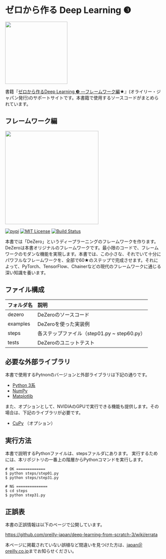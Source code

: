 # ゼロから作る Deep Learning ❸

[<img src="https://raw.githubusercontent.com/oreilly-japan/deep-learning-from-scratch-3/images/deep-learning-from-scratch-3.png" width="200px">](https://www.oreilly.co.jp/books/978487311xxxx/)

書籍『[ゼロから作るDeep Learning ❸ ―フレームワーク編](https://www.oreilly.co.jp/books/978487311xxxx/)★』(オライリー・ジャパン発行)のサポートサイトです。本書籍で使用するソースコードがまとめられています。


## フレームワーク編

<img src="https://raw.githubusercontent.com/oreilly-japan/deep-learning-from-scratch-3/images/dezero_logo.png" width="300px" />

[![pypi](https://img.shields.io/pypi/v/dezero.svg)](https://pypi.python.org/pypi/dezero)
[![MIT License](http://img.shields.io/badge/license-MIT-blue.svg)](https://github.com/oreilly-japan/deep-learning-from-scratch-3/blob/master/LICENSE.md)
[![Build Status](https://travis-ci.org/koki0702/dezero.svg?branch=master)](https://travis-ci.org/koki0702/dezero)


本書では「DeZero」というディープラーニングのフレームワークを作ります。DeZeroは本書オリジナルのフレームワークです。最小限のコードで、フレームワークのモダンな機能を実現します。本書では、この小さな、それでいて十分にパワフルなフレームワークを、全部で60★のステップで完成させます。それによって、PyTorch、TensorFlow、Chainerなどの現代のフレームワークに通じる深い知識を養います。

## ファイル構成

|フォルダ名 |説明         |
|:--        |:--                  |
|dezero       |DeZeroのソースコード|
|examples     |DeZeroを使った実装例|
|steps|各ステップファイル（step01.py ~ step60.py）|
|tests|DeZeroのユニットテスト|


## 必要な外部ライブラリ

本書で使用するPytnonのバージョンと外部ライブラリは下記の通りです。

- [Python 3系](https://docs.python.org/3/)
- [NumPy](https://numpy.org/)
- [Matplotlib](https://matplotlib.org/)

また、オプションとして、NVIDIAのGPUで実行できる機能も提供します。その場合は、下記のライブラリが必要です。

- [CuPy](https://cupy.chainer.org/) （オプション）


## 実行方法

本書で説明するPythonファイルは、stepsファルダにあります。
実行するためには、本リポジトリの一番上の階層からPythonコマンドを実行します。

```
# OK =============
$ python steps/step01.py
$ python steps/step31.py

# NG ==============
$ cd steps
$ python step31.py
```

## 正誤表

本書の正誤情報は以下のページで公開しています。

https://github.com/oreilly-japan/deep-learning-from-scratch-3/wiki/errata

本ページに掲載されていない誤植など間違いを見つけた方は、[japan＠oreilly.co.jp](<mailto:japan＠oreilly.co.jp>)までお知らせください。
